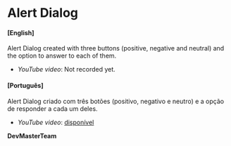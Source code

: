 # Alert Dialog

#### [English]
Alert Dialog created with three buttons (positive, negative and neutral) and the option to answer to each of them.
- *YouTube video*: Not recorded yet.

#### [Português]
Alert Dialog criado com três botões (positivo, negativo e neutro) e a opção de responder a cada um deles.
- *YouTube video*: [disponível](https://www.youtube.com/watch?v=eEFuesvtQN0)

**DevMasterTeam**